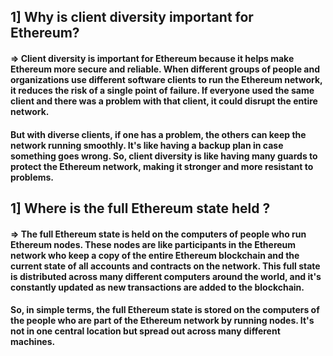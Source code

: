 ## 1] Why is client diversity important for Ethereum?

#### => Client diversity is important for Ethereum because it helps make Ethereum more secure and reliable. When different groups of people and organizations use different software clients to run the Ethereum network, it reduces the risk of a single point of failure. If everyone used the same client and there was a problem with that client, it could disrupt the entire network.
#### But with diverse clients, if one has a problem, the others can keep the network running smoothly. It's like having a backup plan in case something goes wrong. So, client diversity is like having many guards to protect the Ethereum network, making it stronger and more resistant to problems.

## 1] Where is the full Ethereum state held ?

#### => The full Ethereum state is held on the computers of people who run Ethereum nodes. These nodes are like participants in the Ethereum network who keep a copy of the entire Ethereum blockchain and the current state of all accounts and contracts on the network. This full state is distributed across many different computers around the world, and it's constantly updated as new transactions are added to the blockchain.

#### So, in simple terms, the full Ethereum state is stored on the computers of the people who are part of the Ethereum network by running nodes. It's not in one central location but spread out across many different machines.
